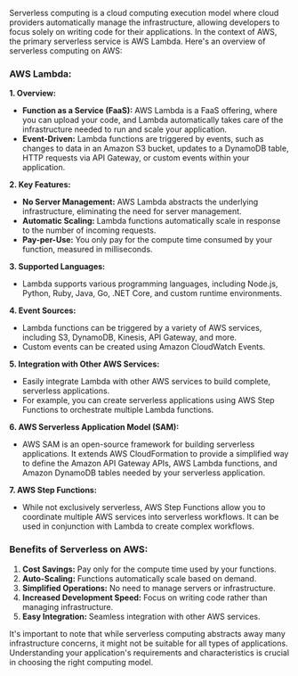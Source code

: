 Serverless computing is a cloud computing execution model where cloud providers automatically manage the infrastructure, allowing developers to focus solely on writing code for their applications. In the context of AWS, the primary serverless service is AWS Lambda. Here's an overview of serverless computing on AWS:

### AWS Lambda:

**1. Overview:**

- **Function as a Service (FaaS):** AWS Lambda is a FaaS offering, where you can upload your code, and Lambda automatically takes care of the infrastructure needed to run and scale your application.
- **Event-Driven:** Lambda functions are triggered by events, such as changes to data in an Amazon S3 bucket, updates to a DynamoDB table, HTTP requests via API Gateway, or custom events within your application.

**2. Key Features:**

- **No Server Management:** AWS Lambda abstracts the underlying infrastructure, eliminating the need for server management.
- **Automatic Scaling:** Lambda functions automatically scale in response to the number of incoming requests.
- **Pay-per-Use:** You only pay for the compute time consumed by your function, measured in milliseconds.

**3. Supported Languages:**

- Lambda supports various programming languages, including Node.js, Python, Ruby, Java, Go, .NET Core, and custom runtime environments.

**4. Event Sources:**

- Lambda functions can be triggered by a variety of AWS services, including S3, DynamoDB, Kinesis, API Gateway, and more.
- Custom events can be created using Amazon CloudWatch Events.

**5. Integration with Other AWS Services:**

- Easily integrate Lambda with other AWS services to build complete, serverless applications.
- For example, you can create serverless applications using AWS Step Functions to orchestrate multiple Lambda functions.

**6. AWS Serverless Application Model (SAM):**

- AWS SAM is an open-source framework for building serverless applications. It extends AWS CloudFormation to provide a simplified way to define the Amazon API Gateway APIs, AWS Lambda functions, and Amazon DynamoDB tables needed by your serverless application.

**7. AWS Step Functions:**

- While not exclusively serverless, AWS Step Functions allow you to coordinate multiple AWS services into serverless workflows. It can be used in conjunction with Lambda to create complex workflows.

### Benefits of Serverless on AWS:

1. **Cost Savings:** Pay only for the compute time used by your functions.
2. **Auto-Scaling:** Functions automatically scale based on demand.
3. **Simplified Operations:** No need to manage servers or infrastructure.
4. **Increased Development Speed:** Focus on writing code rather than managing infrastructure.
5. **Easy Integration:** Seamless integration with other AWS services.

It's important to note that while serverless computing abstracts away many infrastructure concerns, it might not be suitable for all types of applications. Understanding your application's requirements and characteristics is crucial in choosing the right computing model.